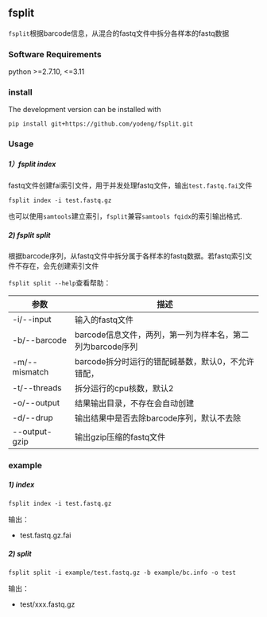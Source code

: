 ## fsplit

`fsplit`根据barcode信息，从混合的fastq文件中拆分各样本的fastq数据



### Software Requirements

python >=2.7.10, <=3.11



### install

The development version can be installed with

```
pip install git+https://github.com/yodeng/fsplit.git
```



### Usage

##### 1）fsplit index

fastq文件创建fai索引文件，用于并发处理fastq文件，输出`test.fastq.fai`文件

```
fsplit index -i test.fastq.gz
```

也可以使用`samtools`建立索引，`fsplit`兼容`samtools fqidx`的索引输出格式.




##### 2) fsplit split

根据barcode序列，从fastq文件中拆分属于各样本的fastq数据。若fastq索引文件不存在，会先创建索引文件

`fsplit split --help`查看帮助：

| 参数          | 描述                                                       |
| ------------- | ---------------------------------------------------------- |
| -i/--input    | 输入的fastq文件                                            |
| -b/--barcode  | barcode信息文件，两列，第一列为样本名，第二列为barcode序列 |
| -m/--mismatch | barcode拆分时运行的错配碱基数，默认0，不允许错配，         |
| -t/--threads  | 拆分运行的cpu核数，默认2                                   |
| -o/--output   | 结果输出目录，不存在会自动创建                             |
| -d/--drup     | 输出结果中是否去除barcode序列，默认不去除                  |
| --output-gzip | 输出gzip压缩的fastq文件                                    |



### example

##### 1)  index

```
fsplit index -i test.fastq.gz
```

输出：

+ test.fastq.gz.fai



##### 2) split

```
fsplit split -i example/test.fastq.gz -b example/bc.info -o test
```

输出：

+ test/xxx.fastq.gz
